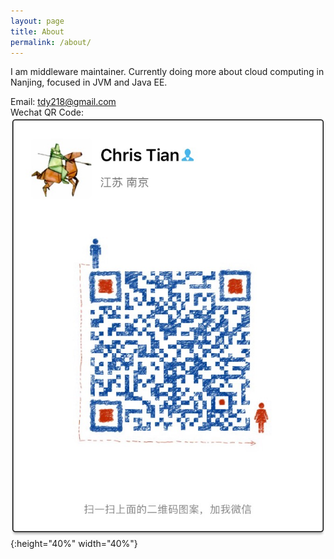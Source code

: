 ```yaml
---
layout: page
title: About
permalink: /about/
---
```


I am middleware maintainer. Currently doing more about cloud computing in Nanjing, focused in JVM and Java EE.

Email: tdy218@gmail.com  
Wechat QR Code:  
![WechatQRCode](/static/img/WechatQRCode.jpeg){:height="40%" width="40%"}
